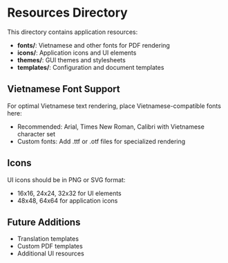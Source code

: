 # Resources Directory

This directory contains application resources:

- **fonts/**: Vietnamese and other fonts for PDF rendering
- **icons/**: Application icons and UI elements  
- **themes/**: GUI themes and stylesheets
- **templates/**: Configuration and document templates

## Vietnamese Font Support

For optimal Vietnamese text rendering, place Vietnamese-compatible fonts here:

- Recommended: Arial, Times New Roman, Calibri with Vietnamese character set
- Custom fonts: Add .ttf or .otf files for specialized rendering

## Icons

UI icons should be in PNG or SVG format:
- 16x16, 24x24, 32x32 for UI elements
- 48x48, 64x64 for application icons

## Future Additions

- Translation templates
- Custom PDF templates
- Additional UI resources